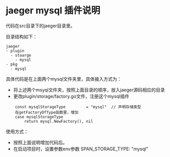 # jaeger mysql 插件说明

代码在src目录下的jaeger目录里。

目录结构如下：
```
jaeger
- plugin
  - stoarge
    - mysql
- pkg
  - mysql
```

具体代码是在上面两个mysql文件夹里，具体接入方式为：
- 将上述两个msyql文件夹，按照上面目录的顺序，放入jaeger源码相应的目录
- 更改plugin/storage/factory.go文件，注册这个mysql插件
```
    const mysqlStorageType         = "mysql"  // 声明存储类型
	在getFactoryOfType函数里，增加
	case mysqlStorageType
		return mysql.NewFactory(), nil
```	

使用方式：
- 按照上面说明增加代码后。
- 在启动项目时，设置参数env参数 SPAN_STORAGE_TYPE: "mysql" 
